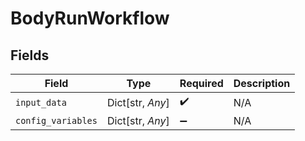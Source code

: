 # BodyRunWorkflow


## Fields

| Field              | Type               | Required           | Description        |
| ------------------ | ------------------ | ------------------ | ------------------ |
| `input_data`       | Dict[str, *Any*]   | :heavy_check_mark: | N/A                |
| `config_variables` | Dict[str, *Any*]   | :heavy_minus_sign: | N/A                |